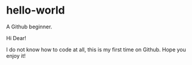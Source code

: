 # hello-world
A Github beginner.

Hi Dear!

I do not know how to code at all, this is my first time on Github.
Hope you enjoy it!
